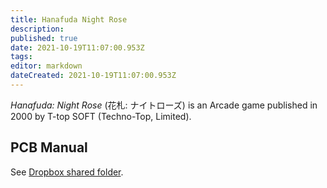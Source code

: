 ```yaml
---
title: Hanafuda Night Rose
description: 
published: true
date: 2021-10-19T11:07:00.953Z
tags: 
editor: markdown
dateCreated: 2021-10-19T11:07:00.953Z
---
```


_Hanafuda: Night Rose_ (<span lang='ja'>花札: ナイトローズ</span>) is an Arcade game published in 2000 by T-top SOFT (Techno-Top, Limited).

## PCB Manual

See [Dropbox shared folder](https://www.dropbox.com/sh/fm1k44pnnyj0dae/AABaCalwywcWK-aXTdST-2ZIa?dl=0).
